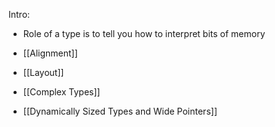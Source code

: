 Intro:
- Role of a type is to tell you how to interpret bits of memory

- [[Alignment]]
- [[Layout]]
- [[Complex Types]]
- [[Dynamically Sized Types and Wide Pointers]]
